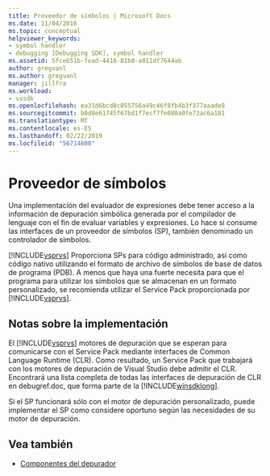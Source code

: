 ```yaml
---
title: Proveedor de símbolos | Microsoft Docs
ms.date: 11/04/2016
ms.topic: conceptual
helpviewer_keywords:
- symbol handler
- debugging [Debugging SDK], symbol handler
ms.assetid: 5fce651b-fead-4418-81b0-a011df7644ab
author: gregvanl
ms.author: gregvanl
manager: jillfra
ms.workload:
- vssdk
ms.openlocfilehash: ea31d6bcd8c055756a49c46f8fb4b3f377aaade8
ms.sourcegitcommit: b0d8e61745f67bd1f7ecf7fe080a0fe73ac6a181
ms.translationtype: MT
ms.contentlocale: es-ES
ms.lasthandoff: 02/22/2019
ms.locfileid: "56714600"
---
```

# <a name="symbol-provider"></a>Proveedor de símbolos
Una implementación del evaluador de expresiones debe tener acceso a la información de depuración simbólica generada por el compilador de lenguaje con el fin de evaluar variables y expresiones. Lo hace si consume las interfaces de un proveedor de símbolos (SP), también denominado un controlador de símbolos.

 [!INCLUDE[vsprvs](../../code-quality/includes/vsprvs_md.md)] Proporciona SPs para código administrado, así como código nativo utilizando el formato de archivo de símbolos de base de datos de programa (PDB). A menos que haya una fuerte necesita para que el programa para utilizar los símbolos que se almacenan en un formato personalizado, se recomienda utilizar el Service Pack proporcionada por [!INCLUDE[vsprvs](../../code-quality/includes/vsprvs_md.md)].

## <a name="implementation-notes"></a>Notas sobre la implementación
 El [!INCLUDE[vsprvs](../../code-quality/includes/vsprvs_md.md)] motores de depuración que se esperan para comunicarse con el Service Pack mediante interfaces de Common Language Runtime (CLR). Como resultado, un Service Pack que trabajará con los motores de depuración de Visual Studio debe admitir el CLR. Encontrará una lista completa de todas las interfaces de depuración de CLR en debugref.doc, que forma parte de la [!INCLUDE[winsdklong](../../deployment/includes/winsdklong_md.md)].

 Si el SP funcionará sólo con el motor de depuración personalizado, puede implementar el SP como considere oportuno según las necesidades de su motor de depuración.

## <a name="see-also"></a>Vea también
- [Componentes del depurador](../../extensibility/debugger/debugger-components.md)